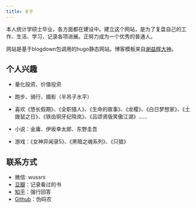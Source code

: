 ```yaml
---
title: 关于
---
```


本人统计学硕士毕业，各方面都在建设中。建立这个网站，是为了复盘自己的工作、生活、学习，记录各项进展。正努力成为一个优秀的普通人。

网站是基于blogdown包调用的hugo静态网站。博客模板来自[谢益辉大神](https://xmin.yihui.name/)。

## 个人兴趣

* 量化投资、价值投资

* 跑步、骑行、摄影（半吊子水平）

* 喜欢《悠长假期》、《全职猎人》、《生命的故事》、《龙樱》、《白日梦想家》、《土拨鼠之日》、《铁齿铜牙纪晓岚》、《吕颂贤版笑傲江湖》......

* 小说：金庸、伊坂幸太郎、东野圭吾

* 游戏：《女神异闻录5》、《黑暗之魂系列》、《只狼》

## 联系方式

* 微信: wussrs
* [豆瓣](https://www.douban.com/people/121747689/)：记录看过的书
* [知乎](https://www.zhihu.com/people/wu-xian-da-94/answers)：强行回答
* [Github](https://github.com/wuxiaoda)：伪码农
